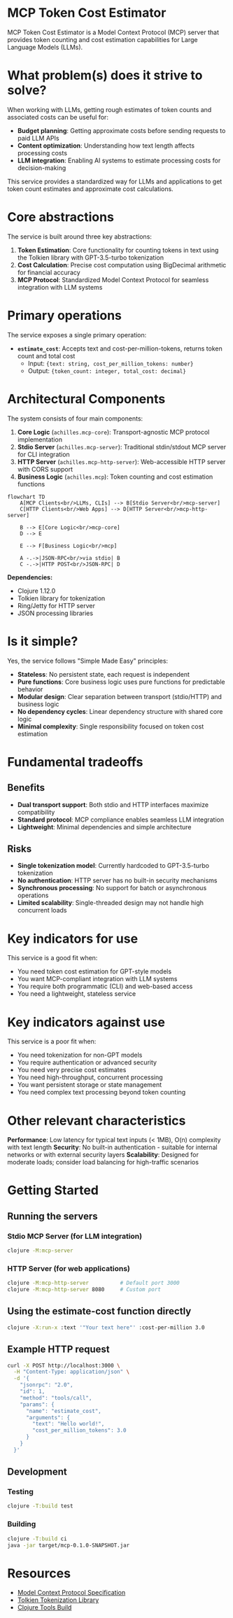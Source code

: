 # MCP Token Cost Estimator

MCP Token Cost Estimator is a Model Context Protocol (MCP) server that provides token counting and cost estimation capabilities for Large Language Models (LLMs).

# What problem(s) does it strive to solve?

When working with LLMs, getting rough estimates of token counts and associated costs can be useful for:

- **Budget planning**: Getting approximate costs before sending requests to paid LLM APIs
- **Content optimization**: Understanding how text length affects processing costs
- **LLM integration**: Enabling AI systems to estimate processing costs for decision-making

This service provides a standardized way for LLMs and applications to get token count estimates and approximate cost calculations.

# Core abstractions

The service is built around three key abstractions:

1. **Token Estimation**: Core functionality for counting tokens in text using the Tolkien library with GPT-3.5-turbo tokenization
2. **Cost Calculation**: Precise cost computation using BigDecimal arithmetic for financial accuracy
3. **MCP Protocol**: Standardized Model Context Protocol for seamless integration with LLM systems

# Primary operations

The service exposes a single primary operation:

- **`estimate_cost`**: Accepts text and cost-per-million-tokens, returns token count and total cost
  - Input: `{text: string, cost_per_million_tokens: number}`
  - Output: `{token_count: integer, total_cost: decimal}`

# Architectural Components

The system consists of four main components:

1. **Core Logic** (`achilles.mcp-core`): Transport-agnostic MCP protocol implementation
2. **Stdio Server** (`achilles.mcp-server`): Traditional stdin/stdout MCP server for CLI integration
3. **HTTP Server** (`achilles.mcp-http-server`): Web-accessible HTTP server with CORS support
4. **Business Logic** (`achilles.mcp`): Token counting and cost estimation functions

```mermaid
flowchart TD
    A[MCP Clients<br/>LLMs, CLIs] --> B[Stdio Server<br/>mcp-server]
    C[HTTP Clients<br/>Web Apps] --> D[HTTP Server<br/>mcp-http-server]
    
    B --> E[Core Logic<br/>mcp-core]
    D --> E
    
    E --> F[Business Logic<br/>mcp]
    
    A -.->|JSON-RPC<br/>via stdio| B
    C -.->|HTTP POST<br/>JSON-RPC| D
```

**Dependencies:**
- Clojure 1.12.0
- Tolkien library for tokenization
- Ring/Jetty for HTTP server
- JSON processing libraries

# Is it simple?

Yes, the service follows "Simple Made Easy" principles:

- **Stateless**: No persistent state, each request is independent
- **Pure functions**: Core business logic uses pure functions for predictable behavior  
- **Modular design**: Clear separation between transport (stdio/HTTP) and business logic
- **No dependency cycles**: Linear dependency structure with shared core logic
- **Minimal complexity**: Single responsibility focused on token cost estimation

# Fundamental tradeoffs

## Benefits
- **Dual transport support**: Both stdio and HTTP interfaces maximize compatibility
- **Standard protocol**: MCP compliance enables seamless LLM integration
- **Lightweight**: Minimal dependencies and simple architecture

## Risks
- **Single tokenization model**: Currently hardcoded to GPT-3.5-turbo tokenization
- **No authentication**: HTTP server has no built-in security mechanisms
- **Synchronous processing**: No support for batch or asynchronous operations
- **Limited scalability**: Single-threaded design may not handle high concurrent loads

# Key indicators for use

This service is a good fit when:
- You need token cost estimation for GPT-style models
- You want MCP-compliant integration with LLM systems
- You require both programmatic (CLI) and web-based access
- You need a lightweight, stateless service

# Key indicators against use

This service is a poor fit when:
- You need tokenization for non-GPT models
- You require authentication or advanced security
- You need very precise cost estimates
- You need high-throughput, concurrent processing  
- You want persistent storage or state management
- You need complex text processing beyond token counting

# Other relevant characteristics

**Performance**: Low latency for typical text inputs (< 1MB), O(n) complexity with text length
**Security**: No built-in authentication - suitable for internal networks or with external security layers
**Scalability**: Designed for moderate loads; consider load balancing for high-traffic scenarios

# Getting Started

## Running the servers

### Stdio MCP Server (for LLM integration)
```bash
clojure -M:mcp-server
```

### HTTP Server (for web applications)  
```bash
clojure -M:mcp-http-server          # Default port 3000
clojure -M:mcp-http-server 8080     # Custom port
```

## Using the estimate-cost function directly
```bash
clojure -X:run-x :text '"Your text here"' :cost-per-million 3.0
```

## Example HTTP request
```bash
curl -X POST http://localhost:3000 \
  -H "Content-Type: application/json" \
  -d '{
    "jsonrpc": "2.0",
    "id": 1,
    "method": "tools/call",
    "params": {
      "name": "estimate_cost",
      "arguments": {
        "text": "Hello world!",
        "cost_per_million_tokens": 3.0
      }
    }
  }'
```

## Development

### Testing
```bash
clojure -T:build test
```

### Building
```bash
clojure -T:build ci
java -jar target/mcp-0.1.0-SNAPSHOT.jar
```

# Resources

- [Model Context Protocol Specification](https://modelcontextprotocol.io/)
- [Tolkien Tokenization Library](https://github.com/lukaszkorecki/tolkien)
- [Clojure Tools Build](https://clojure.org/guides/tools_build)
